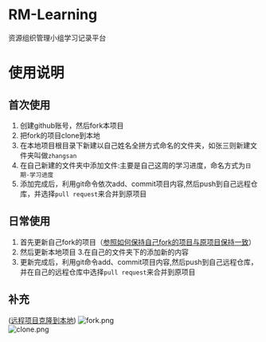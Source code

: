 # RM-Learning
资源组织管理小组学习记录平台
# 使用说明
## 首次使用
1. 创建github账号，然后fork本项目
2. 把fork的项目clone到本地
3. 在本地项目根目录下新建以自己姓名全拼方式命名的文件夹，如张三则新建文件夹叫做`zhangsan`
4. 在自己新建的文件夹中添加文件:主要是自己这周的学习进度，命名方式为`日期-学习进度`
5. 添加完成后，利用git命令依次add、commit项目内容,然后push到自己远程仓库，并选择`pull request`来合并到原项目
## 日常使用
1. 首先更新自己fork的项目（[参照如何保持自己fork的项目与原项目保持一致](https://blog.csdn.net/zhongzunfa/article/details/80344585)）
2. 然后更新本地项目
3.在自己的文件夹下的添加新的内容
4. 更新完成后，利用git命令add、commit项目内容,然后push到自己远程仓库，并在自己的远程仓库中选择`pull request`来合并到原项目
## 补充
([远程项目克隆到本地](http://note.youdao.com/noteshare?id=06c99c8817ee492c5e3d0f4b3177d199))
![fork.png](https://i.loli.net/2018/09/26/5bab020173cb8.png)  
![clone.png](https://i.loli.net/2018/09/26/5bab03bb0df07.png)
